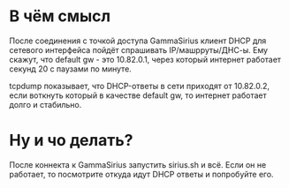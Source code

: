 # В чём смысл
После соединения с точкой доступа GammaSirius клиент DHCP для сетевого интерфейса пойдёт спрашивать IP/машрруты/ДНС-ы. Ему скажут, что default gw - это 10.82.0.1, через который интернет работает секунд 20 с паузами по минуте.

tcpdump показывает, что DHCP-ответы в сети приходят от 10.82.0.2, если воткнуть который в качестве default gw, то интернет работает долго и стабильно.

# Ну и чо делать?
После коннекта к GammaSirius запустить sirius.sh и всё. Если он не работает, то посмотрите откуда идут DHCP ответы и попробуйте его.
